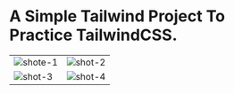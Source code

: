 # A Simple Tailwind Project To Practice TailwindCSS.

<table style="height: 50rem" align="center">
  <tr>
    <td><img src="https://i.ibb.co/BNcPHSS/shote-1.png" alt="shote-1" border="0"></td>
    <td><img src="https://i.ibb.co/fGKWH6B/shot-2.png" alt="shot-2" border="0"></td>
  </tr>
   <tr>
    <td><img src="https://i.ibb.co/3p8zL5M/shot-3.png" alt="shot-3" border="0"></td>
    <td><img src="https://i.ibb.co/wNqG8hm/shot-4.png" alt="shot-4" border="0"></td>
  </tr>
</table>
